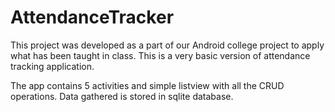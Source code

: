 # AttendanceTracker

This project was developed as a part of our Android college project to apply what has been taught in class. 
This is a very basic version of attendance tracking application.

The app contains 5 activities and simple listview with all the CRUD operations.
Data gathered is stored in sqlite database.
